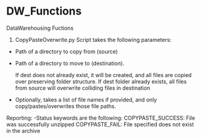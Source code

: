 # DW_Functions
DataWarehousing Fuctions

1) CopyPasteOverwrite.py
Script takes the following parameters:
- Path of a directory to copy from (source)
- Path of a directory to move to (destination).

	If dest does not already exist, it will be created, and all files are copied over preserving folder structure.
	If dest folder already exists, all files from source will overwrite colliding files in destination

- Optionally, takes a list of file names if provided, and only copy/pastes/overwrites those file paths.

Reporting:
-Status keywords are the following:
	COPYPASTE_SUCCESS: File was successfully unzipped
	COPYPASTE_FAIL: File specified does not exist in the archive
